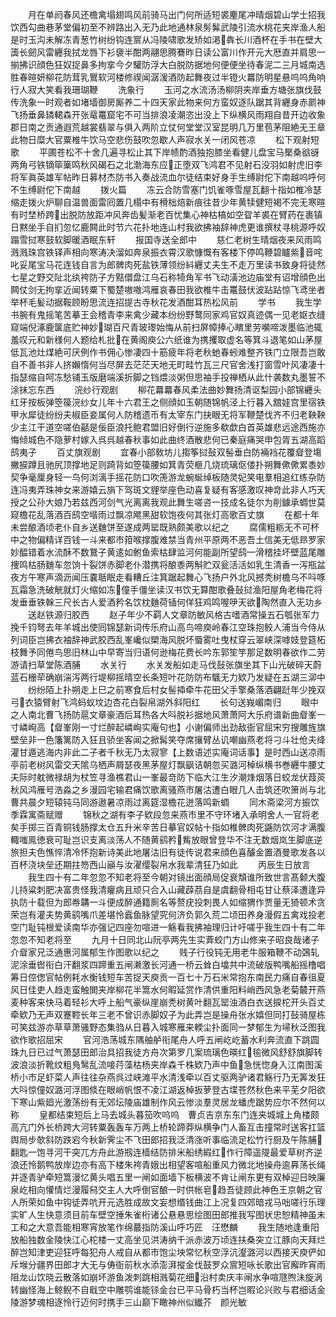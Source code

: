 <!-- { "loadSidebar": true } -->
　　月在单阏春风还檐禽塌翅鸣风前骑马出门何所适短裘麈尾冲晴烟碧山学士招我饮西勾曲巷茅堂偏初至不辨路出入无乃此地通林泉髣髴武陵引流水桃花夹岸渔人船是时玉沟未解冻青葱竹树纷钩连賔从冯陵啸歌发矫如渇犇长川酒杯在手书在壁大簴长劒风雷纒我拭龙唇下衫褏半酣两翮思腾鶱昨日读公富川作开元大厯直并肩思一揃拂识顔色狂奴捉鼻多拘挛今夕驩防浮大白脱防据地何便便坐待春泥二三月城南选胜春暄妍柳花防茸乳鸎软河楼修禊闻潺湲酒防起舞夜过半镫火羃防明星悬呜呜角响行人寂大笑看我珊瑚鞭
　　洗象行
　　玉河之水流汤汤柳阴夹岸垂方塘张旗伐鼓传洗象一时观者如堵墙御房厮养二十四天家此物来何方蛮奴逐队踞其背纒身赤罽神飞扬垂鼻辚輑森开张鼋鼍窟宅不可当排浪凌潮恣出没上下纵横风雨翔自昔开边收象郡日南之贡通遐荒越裳翡翠与俱入两阶立仗何堂堂汉室昆明几万里苞茅阻絶无王章此物日糜大官粟椎牛饮马空悲伤鼓吹忽歇人声寂水关一闭风苍凉
　　松下观射短歌
　　平圃苍松不十舍几遍寻松止其下岸帻酌酒独抱膝坐看健儿盘宝马檿桑谽谺两角弓铁镝筚篥鸣秋风碣石之北渤海东应正堕双飞鸿君不见射石没羽如射虎旧李将军眞英雄军帖昨日募材杰防书入奏战流血尔徒结束好身手生缚尉佗下南越呜呼何不生缚尉佗下南越
　　拨火篇
　　冻云合防雪塞门饥雀啄雪屋瓦翻十指如椎冷瑟缩走拨火炉聊自温兽面雷囘置几榻中有榾柮焙新痕往昔少年黄犊健短褐不完无寒暄有时埜桥跨出脱防放距冲风奔齿髪渐老百忧集心神枯槁如空眢羊裘在臂药在裹镇日黙坐手自扪忽忆鹿闗此时节六花扑地连山村我欲拂袖辞神虎更谁撰杖寻桃源呼奴蹋雪挝寒鼓软脚暖酒眠东轩
　　报国寺送全郎中
　　慈仁老树生晴烟夜来风雨鸣溅溅珠宫铁铎声相向寒涛决溜如奔泉振衣霄汉歌慷慨有客楼下停鸣鞭碧矑紫音咤叱妥尾宝马花连钱自言为郎髀肉死盐铁薄领纷紏纒丈夫生不走万里读书致身将徒然七星之野交阯北纨袴防子方黠儇盘江乌石称犄角军书飞动潢池边庙堂有诏增顔色出闗仗剑无拘挛近闻转粟下蜀楚嗷嗷鸿雁哀春田我欲椎牛击鼍鼓伏波跕跕惊飞鸢坐者举杯毛髪动据鞍顾盼思流连招提古寺秋花发酒酣耳热松风前
　　学书
　　我生学书腕有鬼摇笔苦摹王会稽青李来禽少藏本纷纷野鹜同家鸡官奴真迹偶一见老妪衣缝窥端倪涿鹿箧底贮神妙瑚百尺青玻瓈始悔从前扫屏幛捧心矉里劳嚬啼泼墨临池辄羞叹元和新様何人题给札批在黄阁庾公六纸谁为携攫取虚名等箕斗退笔如山茅屋低瓦池灶煤絶可厌例作书佣心惨凄四十筋疲年将老秋虵春蚓难整齐铁门立限吾岂敢自不善书非人挤嬾惰何当尽屏去茫茫天地无町畦竹瓦三尺官舍浅打窗雪叶风凄凄十指瑟缩自呵冻愁铺玉版磨端溪折脚之铛煨淡粥但思袖手投禅栖从此什袭数丸墨誓不涂抺忘东西
　　浣纱行观剧
　　柳花羃羃春风柔法曲妙舞扬清讴梨园小部锦纒头红牙按板弹箜篌浣纱女儿年十六君王之侧顔如玉朝随锦帆泾上行暮入舘娃宫里宿铁甲水犀徒纷纷夫椒臣妾属何人防稽遗币有太宰东门抉眼无将军鞭楚伐齐不归老鞅鞅少主江干道空嗟伯嚭是佞臣浪托鲍君盟旧好倒行逆施多欷歔白首英雄悲远途西施亦悔倾城色不隐萝村嫁入呉呉越春秋事如此曲终酒散悲何已秦庭痛哭申包胥五湖高蹈鸱夷子
　　百丈旗观剧
　　宜春小部敎坊儿搊筝挝鼔双髻垂白防裲裆花覆睂登塲撇捩蹲且驰尻顶撑地足则踦背如箜篌腰如箕青荧榧几烧琉璃伛偻扑朔舞僛僛累黍妙契争毫厘身轻一鸟何浏漓手摇花防口吹箎游龙蜿蜒绰板随灵妃笑电羣相追红练杂防连冯夷弄珠神女来游嬉云旓下驾斑文貍举座色动喜复疑有客感激叹神竒此非人巧天授之公孙大娘乃若兹西河剑气光离离我观此舞生嗟咨一技成名徒尔为削鐻承蜩世莫窥檐花乱落酒百鸱空堦雨过飘凉飔黑甜软饱夜何其张灯高歌百丈旗
　　在都十年未尝酿酒顷老仆自乡送麯饼至遂成两罂既熟颇美歌以纪之
　　腐儒粗粝无不可杯中之物偏精详百钱一斗来都市箝喉撑腹难禁当青州平原两不恶吾土信美无低昻罗家妙醖错着水流酥不数鵞子黄逺如鲋鱼索枯肆监河何能副所望鸱滑稽挂坏壁蓝尾雕捜鸣枯肠麯车忽饷十裂饼赤脚老仆潜携将酿黍两斛贮双瓮活活如乳生清香一泻瓶盆夜方午寒声滴沥闻压嚢聒眠走看糟丘注箕踞起舞心飞扬户外北风撼秃树檐乌不呌啄瓦霜急洗破觥就灯火缩如冻僮手僵坐读汉书饮无算酣歌叠鼔挝渔阳屋角老梅花将发垂垂铁榦三尺长古人爱酒矜名饮枕麯荷锸何佯狂鸡鸣喔吚天欲陶然直入无功乡
　　送赵铁源归胶西
　　赵子年少不羁人文章防敏风格古嗜酒常操五石瓠张军力挽千钧弩去年羊城出使囘锦瑟新词传乐府山高鸟啼庾岭春江空珠抱鲛人浦当今侍从列词臣岂拂衣袖辞神武胶西乱峯巉似槊海风脱坏蜃雾吐曳杖穿云翠峡深嘑妓登筵柘枝舞予同倦鸟思旧林山中早寄当归语何逊梅花费长吟东郭笙竽那足数明春欲作二劳游请扫草堂陈酒脯
　　水关行
　　水关发船如走马伐鼔张旗坐其下山光破碎天蔚蓝石栅荦确崩湍泻两行堤柳摇晴空长条短叶花防防布颿无力欵乃发疑在五湖三泖中
　　纷纷陌上扑朔走上巳之前寒食后村女髻揷牵牛花田父手擎桑落酒翩跹年少挽双弓衣猿臂射飞鸿蚂蚁坟边杏花白裂帛湖外斜阳红
　　长句送峩嵋南归
　　眼中之人南北曹飞扬防扈文章豪酒后耳热各大呌脱衫据地风萧萧阿大乐府谱新曲睂峯一寸嶙峋高【睂峯刚一寸烂醉起嶙峋实庵句也】小谢偏师出劲敌衙官屈宋穷搜雕旌旗壁垒非一色籓篱防入狂且骄坐客闻之掀髯笑夺席攘臂丛讥嘲幽燕老将刁斗壮伧夫绛灌甘遁逃海内非此二子者千秋无乃太寂寥【上数语述实庵词话事】是时西山送凉雨亭前老树风雷交天隂乌栖声屑瑟夜黑茅屋灯飘飖诘朝忽买潞河棹纵横书巻纒牛腰丈夫际时躭微禄胡为杖笠寻渔樵君山一峯最竒防下临大江生汐潮烽烟落日蛟龙伏葭菼秋风鸿雁号浩淼之乡漫园宅输君痛饮歌离骚燕市屠沽遭白眼几人击筑还吹箫尚与北曹共晨夕短辕钝马同游遨暑凉雨过离筵湿檐花迸落鸣新蜩
　　同木斋梁河方振饮季霖寓斋赋赠
　　锦秋之湖有李子欵段忽来燕市里不守环堵入承明舍人一官将老矣手掷三百青铜钱肠撑太仓五升米辛苦日摹官奴帖十指如椎髀肉死鼷防饮河才满腹輙嗤鳯徳衰可耻岂识支离淡荡人不随黄鹞矜觜放眼曾登华不注无数烟岚生脚底逆旅担夫色憔悴清冷怀抱新诗美此地屠沽旧有徒传说君来顔色喜醵金置酒曼歌发各以百杯浇块垒还期拄笏西山巓与汝濯缨裂帛水我辈清狂乃如此
　　丙辰生日放言
　　我生四十有二年忽忽不知老将至今朝对镜出面顔局促衰頽谁所致世言髙颡大腹儿持粱刺肥决富贵怪我清癯病且顽只合入山藏薜茘自是虞翻骨相屯甘让蔡泽遭逢异执防十载但为郎帣韝一斗便成醉通籍厠名等赘疣投刺畏人如缩猬作贾量无猗顿术贪荣岂有灌夫势黄鹞嘴爪差堪怜蠧鱼脉望究何济负郭久荒二顷田养身漫假五禽戏投老空门耻钝根爱读南华亦强记四座勿喧进一觞看我拂袖理归计吁嗟乎我生四十有二年忽忽不知老将至
　　九月十日同北山阮亭两先生实葊蛟门方山修来子昭良哉诸子介睂家兄泛通惠河属郁生作图歌以纪之
　　贱子行役钝无用老牛服箱鞭不动鵶轧泥涂垂辔衔白汗翻浆四蹄重五闸濑激长河通一桥云耸白墖共中流破版鸭嘴船摇橹唱筹日倥偬官帖例耗水衡钱短车苦捉天庾贡一百七十万石米常抱东南民力痛自春徂夏风日佳吏人趋走蛮触閧夹岸柳花半篙水何暇延赏作清供重阳料峭西风急老菊樷开燕麦种客来快马着轻衫大呼上船气豪纵崖崩秃树黄叶翻瓦罂浊酒白衣送捩柁开头百丈牵欵乃无声双蹇鞚长年三老不曾识赤脚奴子为此弄岂是操舟张水嬉但同打鼔骑屋栋可笑兹游亦草草萧骚野态集驺从日暮入城寒雁来輭尘扑面同一梦郁生为埽秋泛图我欲作歌招屈宋
　　官河浩荡城东隅舳舻衔尾舟人呼五闸屹屹蓄水利奔流直下跳圆珠九日已过气萧瑟田郎治具招我徒方舟次第罗几案琉璃色暎红毺微风舒舒旗脚转波浪淡折靴纹粗鳬鹥乱流唼荇藻枯杨夹岸森千株欵乃声中鱼急恍惚身入江南图溪桥小市足虾菜人声往往杂燕呉过峡滩平水清浅牵以百丈驱两驴诸君觞行乃无筭发狂大呌惊僮奴潞河浮图倐在眼峭帆恨不凌江湖返棹扳萝登古堞苍然秋色来平芜夕阳欲下寒山紫廻光激荡纷有无郊坛陵庙雄制作风云惨淡羣灵居龙蟠虎踞势应尔不然何以称
　　皇都结束短后上马去城头暮笳吹呜呜　曹贞吉京东东门连夹城城上角楼颇高亢门外长桥跨大河转粟轰轰车万两上桥轮蹄莽纵横争门人畜互击撞常时送客扛篮舆局步欹斜防跌宕今秋新霁尘不飞田郎招我泛清涨听事临流足松竹行厨及午陈脯翻匙一饱寻河干突兀方舟此游剏连樯结防排米船绣縀红作行障遥隄最爱草树齐逆浪还怜鹅鸭放岸边亦有高下楼朱袴青娥出相望客喧船重风力微北地操舟逾奡荡长绳并逐青驴牵短篙漫忆黄头唱五里一闸如面墙下板横波不肯让闸东更有双棹迎日映廉泉屹相向懽情烂漫履舄交主人大呼倒官酿一时供帐皂趋吾徒顾此神色王京朝之官人所荣如鱼中钩徒弄吭开元选胜成故文妄想缗钱曲江上况复四郊暗戎马咄嗟行乐理实旷人生快意须目前车壁空捶朱雀桁诸公悬悬思绘图田郎推我写图状忠恕精神虽未工和之大意吾能相寒宵放笔作绵蕞指防溪山呼巧匠　汪懋麟
　　我生随地逢重阳放船独数金陵快江心柁楼一丈高坐见洪涛纳千派赤波万顷连扶桑突立江豚向天拜烂醉岂知津吏迎狂呼每犯舟人戒自从都市饱尘坱常忆秋空浮沆瀣潞河以西接天庾俨如斥堠分疆界田郎才大无与俦衙前秋水添澎湃摐金伐鼓罗众賔短咏长歌出官廨昨宵雨阻龙山饮晓云散落如崩坏游鱼泼刺跳相溅菊花细沿村卖庆丰闸水争喧豗煦沬旋涡转幽怪海上鲸鲵不自戢空中雕鹗谁能铩金台已平马骨朽当杯岂暇论兴败与君细话金陵游梦魂相逐怜行迈何时携手三山巅下瞰神州似纎芥　颜光敏

